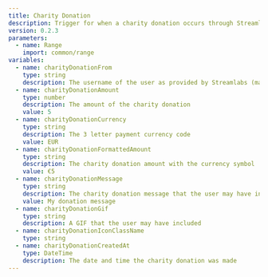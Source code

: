 ```yaml
---
title: Charity Donation
description: Trigger for when a charity donation occurs through Streamlabs
version: 0.2.3
parameters:
  - name: Range
    import: common/range
variables:
  - name: charityDonationFrom
    type: string
    description: The username of the user as provided by Streamlabs (may not be from Twitch)
  - name: charityDonationAmount
    type: number
    description: The amount of the charity donation
    value: 5
  - name: charityDonationCurrency
    type: string
    description: The 3 letter payment currency code
    value: EUR
  - name: charityDonationFormattedAmount
    type: string
    description: The charity donation amount with the currency symbol
    value: €5
  - name: charityDonationMessage
    type: string
    description: The charity donation message that the user may have included
    value: My donation message
  - name: charityDonationGif
    type: string
    description: A GIF that the user may have included
  - name: charityDonationIconClassName
    type: string
  - name: charityDonationCreatedAt
    type: DateTime
    description: The date and time the charity donation was made
---
```

